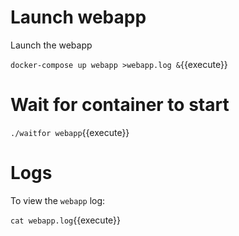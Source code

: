 # Launch webapp

Launch the webapp

`docker-compose up webapp >webapp.log &`{{execute}}

# Wait for container to start

`./waitfor webapp`{{execute}}

# Logs

To view the `webapp` log:

`cat webapp.log`{{execute}}
